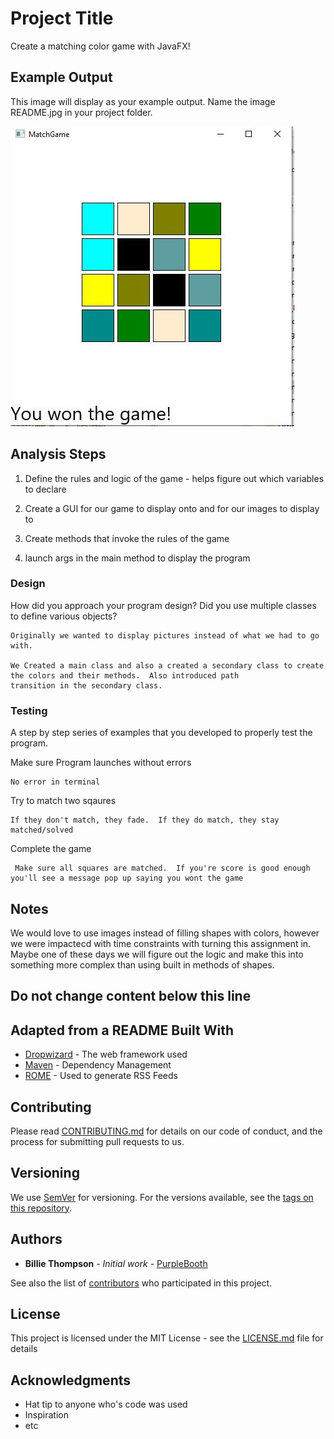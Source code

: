 # Project Title

Create a matching color game with JavaFX!

## Example Output

This image will display as your example output. Name the image README.jpg in your project folder.

![Sample Output](README.jpg)

## Analysis Steps

1) Define the rules and logic of the game - helps figure out which variables to declare

2) Create a GUI for our game to display onto and for our images to display to

3)  Create methods that invoke the rules of the game

4) launch args in the main method to display the program

### Design

How did you approach your program design? Did you use multiple classes to define various objects?


```
Originally we wanted to display pictures instead of what we had to go with.  

We Created a main class and also a created a secondary class to create the colors and their methods.  Also introduced path
transition in the secondary class.  
```

### Testing

A step by step series of examples that you developed to properly test the program. 

Make sure Program launches without errors

```
No error in terminal
```
Try to match two sqaures

```
If they don't match, they fade.  If they do match, they stay matched/solved
```
Complete the game

```
 Make sure all squares are matched.  If you're score is good enough you'll see a message pop up saying you wont the game
```

## Notes

We would love to use images instead of filling shapes with colors, however we were impactecd with time constraints with turning this assignment in.  Maybe one of these days we will figure out the logic and make this into something more complex than using built in methods of shapes.  

## Do not change content below this line
## Adapted from a README Built With

* [Dropwizard](http://www.dropwizard.io/1.0.2/docs/) - The web framework used
* [Maven](https://maven.apache.org/) - Dependency Management
* [ROME](https://rometools.github.io/rome/) - Used to generate RSS Feeds

## Contributing

Please read [CONTRIBUTING.md](https://gist.github.com/PurpleBooth/b24679402957c63ec426) for details on our code of conduct, and the process for submitting pull requests to us.

## Versioning

We use [SemVer](http://semver.org/) for versioning. For the versions available, see the [tags on this repository](https://github.com/your/project/tags). 

## Authors

* **Billie Thompson** - *Initial work* - [PurpleBooth](https://github.com/PurpleBooth)

See also the list of [contributors](https://github.com/your/project/contributors) who participated in this project.

## License

This project is licensed under the MIT License - see the [LICENSE.md](LICENSE.md) file for details

## Acknowledgments

* Hat tip to anyone who's code was used
* Inspiration
* etc
